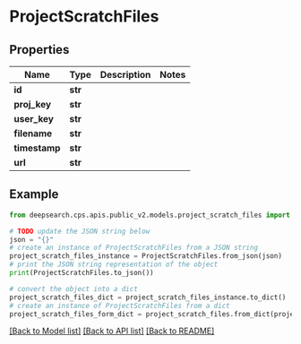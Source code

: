 # ProjectScratchFiles


## Properties

Name | Type | Description | Notes
------------ | ------------- | ------------- | -------------
**id** | **str** |  | 
**proj_key** | **str** |  | 
**user_key** | **str** |  | 
**filename** | **str** |  | 
**timestamp** | **str** |  | 
**url** | **str** |  | 

## Example

```python
from deepsearch.cps.apis.public_v2.models.project_scratch_files import ProjectScratchFiles

# TODO update the JSON string below
json = "{}"
# create an instance of ProjectScratchFiles from a JSON string
project_scratch_files_instance = ProjectScratchFiles.from_json(json)
# print the JSON string representation of the object
print(ProjectScratchFiles.to_json())

# convert the object into a dict
project_scratch_files_dict = project_scratch_files_instance.to_dict()
# create an instance of ProjectScratchFiles from a dict
project_scratch_files_form_dict = project_scratch_files.from_dict(project_scratch_files_dict)
```
[[Back to Model list]](../README.md#documentation-for-models) [[Back to API list]](../README.md#documentation-for-api-endpoints) [[Back to README]](../README.md)



